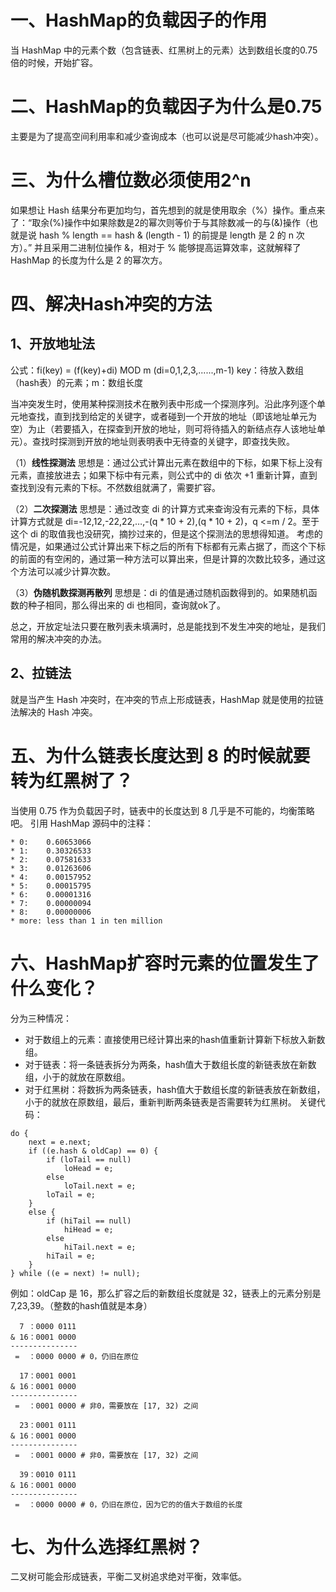 # 一、HashMap的负载因子的作用
当 HashMap 中的元素个数（包含链表、红黑树上的元素）达到数组长度的0.75倍的时候，开始扩容。


# 二、HashMap的负载因子为什么是0.75
主要是为了提高空间利用率和减少查询成本（也可以说是尽可能减少hash冲突）。


# 三、为什么槽位数必须使用2^n
如果想让 Hash 结果分布更加均匀，首先想到的就是使用取余（%）操作。重点来了：“取余(%)操作中如果除数是2的幂次则等价于与其除数减一的与(&)操作（也就是说 hash % length == hash & (length - 1) 的前提是 length 是 2 的 n 次方）。” 并且采用二进制位操作 &，相对于 % 能够提高运算效率，这就解释了 HashMap 的长度为什么是 2 的幂次方。


# 四、解决Hash冲突的方法
## 1、开放地址法
公式：fi(key) = (f(key)+di) MOD m (di=0,1,2,3,......,m-1)
key：待放入数组（hash表）的元素；m：数组长度

当冲突发生时，使用某种探测技术在散列表中形成一个探测序列。沿此序列逐个单元地查找，直到找到给定的关键字，或者碰到一个开放的地址（即该地址单元为空）为止（若要插入，在探查到开放的地址，则可将待插入的新结点存人该地址单元）。查找时探测到开放的地址则表明表中无待查的关键字，即查找失败。

（1）**线性探测法**
思想是：通过公式计算出元素在数组中的下标，如果下标上没有元素，直接放进去；如果下标中有元素，则公式中的 di 依次 +1 重新计算，直到查找到没有元素的下标。不然数组就满了，需要扩容。

（2）**二次探测法**
思想是：通过改变 di 的计算方式来查询没有元素的下标，具体计算方式就是 di=-12,12,-22,22,…,-(q * 10 + 2),(q * 10 + 2)，q <=m / 2。至于这个 di 的取值我也没研究，摘抄过来的，但是这个探测法的思想得知道。
考虑的情况是，如果通过公式计算出来下标之后的所有下标都有元素占据了，而这个下标的前面的有空闲的，通过第一种方法可以算出来，但是计算的次数比较多，通过这个方法可以减少计算次数。

（3）**伪随机数探测再散列**
思想是：di 的值是通过随机函数得到的。如果随机函数的种子相同，那么得出来的 di 也相同，查询就ok了。

总之，开放定址法只要在散列表未填满时，总是能找到不发生冲突的地址，是我们常用的解决冲突的办法。

## 2、拉链法
就是当产生 Hash 冲突时，在冲突的节点上形成链表，HashMap 就是使用的拉链法解决的 Hash 冲突。


# 五、为什么链表长度达到 8 的时候就要转为红黑树了？
当使用 0.75 作为负载因子时，链表中的长度达到 8 几乎是不可能的，均衡策略吧。
引用 HashMap 源码中的注释：
```
* 0:    0.60653066
* 1:    0.30326533
* 2:    0.07581633
* 3:    0.01263606
* 4:    0.00157952
* 5:    0.00015795
* 6:    0.00001316
* 7:    0.00000094
* 8:    0.00000006
* more: less than 1 in ten million
```

# 六、HashMap扩容时元素的位置发生了什么变化？
分为三种情况：
* 对于数组上的元素：直接使用已经计算出来的hash值重新计算新下标放入新数组。
* 对于链表：将一条链表拆分为两条，hash值大于数组长度的新链表放在新数组，小于的就放在原数组。
* 对于红黑树：将数拆为两条链表，hash值大于数组长度的新链表放在新数组，小于的就放在原数组，最后，重新判断两条链表是否需要转为红黑树。
关键代码：
```
do {
    next = e.next;
    if ((e.hash & oldCap) == 0) {
        if (loTail == null)
            loHead = e;
        else
            loTail.next = e;
        loTail = e;
    }
    else {
        if (hiTail == null)
            hiHead = e;
        else
            hiTail.next = e;
        hiTail = e;
    }
} while ((e = next) != null);
```
例如：oldCap 是 16，那么扩容之后的新数组长度就是 32，链表上的元素分别是 7,23,39。（整数的hash值就是本身）

```
  7 ：0000 0111
& 16：0001 0000
---------------
 =  ：0000 0000 # 0，仍旧在原位

  17：0001 0001
& 16：0001 0000
---------------
 =  ：0001 0000 # 非0，需要放在 [17, 32) 之间

  23：0001 0111
& 16：0001 0000
---------------
 =  ：0001 0000 # 非0，需要放在 [17, 32) 之间

  39：0010 0111
& 16：0001 0000
---------------
 =  ：0000 0000 # 0，仍旧在原位，因为它的的值大于数组的长度
```

# 七、为什么选择红黑树？

二叉树可能会形成链表，平衡二叉树追求绝对平衡，效率低。
